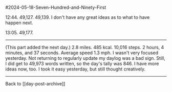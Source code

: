 #2024-05-18-Seven-Hundred-and-Ninety-First

12:44.  49,127.  49,139.  I don't have any great ideas as to what to have happen next.

13:05.  49,177.

---
(This part added the next day.)  2.8 miles.  485 kcal.  10,016 steps. 2 hours, 4 minutes, and 37 seconds.  Average speed 1.3 mph.  I wasn't very focused yesterday.  Not returning to regularly update my daylog was a bad sign.  Still, I did get to 49,973 words written, so the day's tally was 846.  I have more ideas now, too.  I took it easy yesterday, but still thought creatively.

---
Back to [[day-post-archive]]